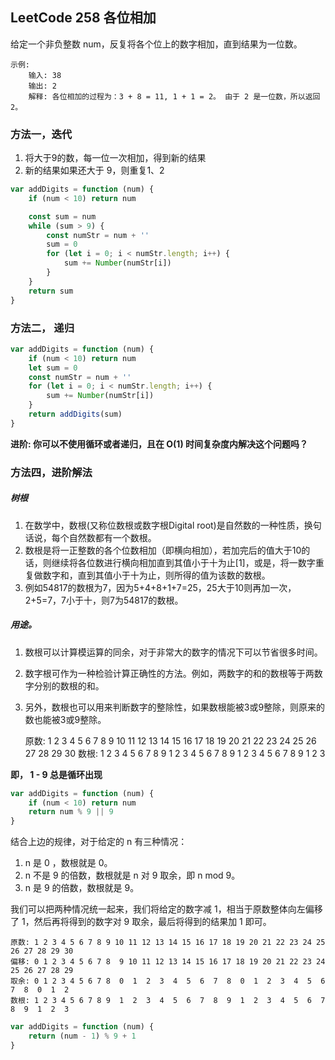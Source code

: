## LeetCode 258 各位相加
给定一个非负整数 num，反复将各个位上的数字相加，直到结果为一位数。

    示例:
        输入: 38
        输出: 2 
        解释: 各位相加的过程为：3 + 8 = 11, 1 + 1 = 2。 由于 2 是一位数，所以返回 2。

### 方法一，迭代
1. 将大于9的数，每一位一次相加，得到新的结果
2. 新的结果如果还大于 9，则重复1、2

```javascript
var addDigits = function (num) {
    if (num < 10) return num

    const sum = num
    while (sum > 9) {
        const numStr = num + ''
        sum = 0
        for (let i = 0; i < numStr.length; i++) {
            sum += Number(numStr[i])
        }
    }
    return sum
}
```

### 方法二， 递归
```javascript 
var addDigits = function (num) {
    if (num < 10) return num
    let sum = 0
    const numStr = num + ''
    for (let i = 0; i < numStr.length; i++) {
        sum += Number(numStr[i])
    }
    return addDigits(sum)
}
```

**进阶:  你可以不使用循环或者递归，且在 O(1) 时间复杂度内解决这个问题吗？**

### 方法四，进阶解法
##### 树根
1. 在数学中，数根(又称位数根或数字根Digital root)是自然数的一种性质，换句话说，每个自然数都有一个数根。  
2. 数根是将一正整数的各个位数相加（即横向相加），若加完后的值大于10的话，则继续将各位数进行横向相加直到其值小于十为止[1]，或是，将一数字重复做数字和，直到其值小于十为止，则所得的值为该数的数根。  
3. 例如54817的数根为7，因为5+4+8+1+7=25，25大于10则再加一次，2+5=7，7小于十，则7为54817的数根。  

##### 用途。
1. 数根可以计算模运算的同余，对于非常大的数字的情况下可以节省很多时间。
2. 数字根可作为一种检验计算正确性的方法。例如，两数字的和的数根等于两数字分别的数根的和。
3. 另外，数根也可以用来判断数字的整除性，如果数根能被3或9整除，则原来的数也能被3或9整除。

    原数: 1 2 3 4 5 6 7 8 9 10 11 12 13 14 15 16 17 18 19 20 21 22 23 24 25 26 27 28 29 30
    数根: 1 2 3 4 5 6 7 8 9  1  2  3  4  5  6  7  8  9  1  2  3  4  5  6  7  8  9  1  2  3

**即， 1 - 9 总是循环出现**

```javascript
var addDigits = function (num) {
    if (num < 10) return num
    return num % 9 || 9
}
```

结合上边的规律，对于给定的 n 有三种情况：  
1. n 是 0 ，数根就是 0。
2. n 不是 9 的倍数，数根就是 n 对 9 取余，即 n mod 9。
3. n 是 9 的倍数，数根就是 9。

我们可以把两种情况统一起来，我们将给定的数字减 1，相当于原数整体向左偏移了 1，然后再将得到的数字对 9 取余，最后将得到的结果加 1 即可。

    原数: 1 2 3 4 5 6 7 8 9 10 11 12 13 14 15 16 17 18 19 20 21 22 23 24 25 26 27 28 29 30
    偏移: 0 1 2 3 4 5 6 7 8  9 10 11 12 13 14 15 16 17 18 19 20 21 22 23 24 25 26 27 28 29 
    取余: 0 1 2 3 4 5 6 7 8  0  1  2  3  4  5  6  7  8  0  1  2  3  4  5  6  7  8  0  1  2  
    数根: 1 2 3 4 5 6 7 8 9  1  2  3  4  5  6  7  8  9  1  2  3  4  5  6  7  8  9  1  2  3 

```javascript
var addDigits = function (num) {
    return (num - 1) % 9 + 1
}
```